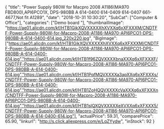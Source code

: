 {
	"title": "Power Supply 980W for Macpro 2008 A1186(MA970 FBD800),API6PCO1X, DPS-980BB A 614-0400 614-0409 614-0407 661-4677,Not fit A1289",
	"date": "2018-10-31 10:30:20",
	"SubCat": ["Computer & Office"],
	"categories": ["Demo board "],
	"thumbnailImage": "https://ae01.alicdn.com/kf/HTB1GikXQVXXXXXhXVXXq6xXFXXXM/CNDTFF-Power-Supply-980W-for-Macpro-2008-A1186-MA970-API6PCO1-DPS-980BB-A-614-0400-614.jpg_220x220.jpg",
	"BigImage": ["https://ae01.alicdn.com/kf/HTB1GikXQVXXXXXhXVXXq6xXFXXXM/CNDTFF-Power-Supply-980W-for-Macpro-2008-A1186-MA970-API6PCO1-DPS-980BB-A-614-0400-614.jpg","https://ae01.alicdn.com/kf/HTB1f96ZQVXXXXbnaXXXq6xXFXXXF/CNDTFF-Power-Supply-980W-for-Macpro-2008-A1186-MA970-API6PCO1-DPS-980BB-A-614-0400-614.jpg","https://ae01.alicdn.com/kf/HTB1PqfMQVXXXXa3apXXq6xXFXXXs/CNDTFF-Power-Supply-980W-for-Macpro-2008-A1186-MA970-API6PCO1-DPS-980BB-A-614-0400-614.jpg","https://ae01.alicdn.com/kf/HTB1ZoHQQVXXXXcVaXXXq6xXFXXXn/CNDTFF-Power-Supply-980W-for-Macpro-2008-A1186-MA970-API6PCO1-DPS-980BB-A-614-0400-614.jpg","https://ae01.alicdn.com/kf/HTB1slQXQVXXXXXeXVXXq6xXFXXX5/CNDTFF-Power-Supply-980W-for-Macpro-2008-A1186-MA970-API6PCO1-DPS-980BB-A-614-0400-614.jpg"],
	"actualPrice": 59.31,
	"comparePrice": 65.90,
	"linkurl": "http://s.click.aliexpress.com/e/LqZYydw",
	"inStock": 92
}
